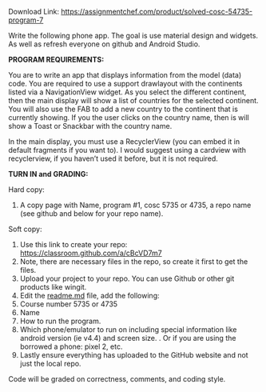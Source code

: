 Download Link: https://assignmentchef.com/product/solved-cosc-54735-program-7
<br>






Write the following phone app. The goal is use material design and widgets. As well as refresh everyone on github and Android Studio.

<strong>PROGRAM REQUIREMENTS:</strong>

You are to write an app that displays information from the model (data) code. You are required to use a support drawlayout with the continents listed via a NavigationView widget. As you select the different continent, then the main display will show a list of countries for the selected continent. You will also use the FAB to add a new country to the continent that is currently showing. If you the user clicks on the country name, then is will show a Toast or Snackbar with the country name.

In the main display, you must use a RecyclerView (you can embed it in default fragments if you want to). I would suggest using a cardview with recyclerview, if you haven’t used it before, but it is not required.

<strong>TURN IN and GRADING:</strong>

Hard copy:

<ol>

 <li>A copy page with Name, program #1, cosc 5735 or 4735, a repo name (see github and below for your repo name).</li>

</ol>

Soft copy:

<ol>

 <li>Use this link to create your repo: <a href="https://classroom.github.com/a/cBcVD7m7">https://classroom.github.com/a/cBcVD7m7</a></li>

 <li>Note, there are necessary files in the repo, so create it first to get the files.</li>

 <li>Upload your project to your repo. You can use Github or other git products like wingit.</li>

 <li>Edit the <a href="http://readme.md">readme.md</a> file, add the following:</li>

 <li>Course number 5735 or 4735</li>

 <li>Name</li>

 <li>How to run the program.</li>

 <li>Which phone/emulator to run on including special information like android version (ie v4.4) and screen size. . Or if you are using the borrowed a phone: pixel 2, etc.</li>

 <li>Lastly ensure everything has uploaded to the GitHub website and not just the local repo.</li>

</ol>

Code will be graded on correctness, comments, and coding style.